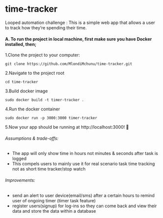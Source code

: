 # time-tracker
Looped automation challenge :
This is a simple web app that allows a user to track how they’re spending their time.

#### A. To run the project in local machine, first make sure you have Docker installed, then;

1.Clone the project to your computer:

    git clone https://github.com/MlondiMchunu/time-tracker.git

2.Navigate to the project root 
 
    cd time-tracker

3.Build docker image

    sudo docker build -t timer-tracker .

4.Run the docker container

    sudo docker run -p 3000:3000 timer-tracker

5.Now your app should be running at http://localhost:3000! 🚀



###### Assumptions & trade-offs:
 - The app will only show time in hours not minutes & seconds after task is logged
 - This compels users to mainly use it for real scenario task time tracking not as short time tracker/stop watch

 ###### Improvements:
  - send an alert to user device(email/sms) after a certain hours to remind user of ongoing timer (timer task feature)
  - register users(signup) for log-ins so they can come back and view their data and store the data within a database
